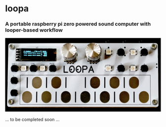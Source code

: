 # loopa

### A portable raspberry pi zero powered sound computer with looper-based workflow

![alt text](res/pic/loopa.jpg)

... to be completed soon ...
